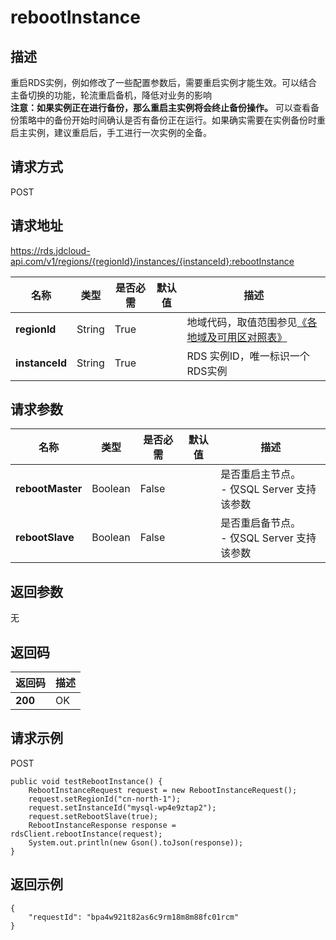 # rebootInstance


## 描述
重启RDS实例，例如修改了一些配置参数后，需要重启实例才能生效。可以结合主备切换的功能，轮流重启备机，降低对业务的影响<br>**注意：如果实例正在进行备份，那么重启主实例将会终止备份操作。** 可以查看备份策略中的备份开始时间确认是否有备份正在运行。如果确实需要在实例备份时重启主实例，建议重启后，手工进行一次实例的全备。

## 请求方式
POST

## 请求地址
https://rds.jdcloud-api.com/v1/regions/{regionId}/instances/{instanceId}:rebootInstance

|名称|类型|是否必需|默认值|描述|
|---|---|---|---|---|
|**regionId**|String|True| |地域代码，取值范围参见[《各地域及可用区对照表》](../Enum-Definitions/Regions-AZ.md)|
|**instanceId**|String|True| |RDS 实例ID，唯一标识一个RDS实例|

## 请求参数
|名称|类型|是否必需|默认值|描述|
|---|---|---|---|---|
|**rebootMaster**|Boolean|False| |是否重启主节点。<br> - 仅SQL Server 支持该参数|
|**rebootSlave**|Boolean|False| |是否重启备节点。<br> - 仅SQL Server 支持该参数|


## 返回参数
无


## 返回码
|返回码|描述|
|---|---|
|**200**|OK|

## 请求示例
POST
```
public void testRebootInstance() {
    RebootInstanceRequest request = new RebootInstanceRequest();
    request.setRegionId("cn-north-1");
    request.setInstanceId("mysql-wp4e9ztap2");
    request.setRebootSlave(true);
    RebootInstanceResponse response = rdsClient.rebootInstance(request);
    System.out.println(new Gson().toJson(response));
}

```

## 返回示例
```
{
    "requestId": "bpa4w921t82as6c9rm18m8m88fc01rcm"
}
```
